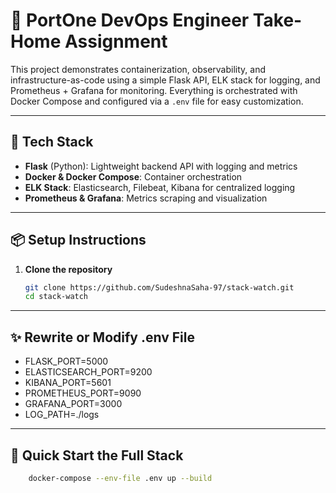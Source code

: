 # 🚀 PortOne DevOps Engineer Take-Home Assignment

This project demonstrates containerization, observability, and infrastructure-as-code using a simple Flask API, ELK stack for logging, and Prometheus + Grafana for monitoring. Everything is orchestrated with Docker Compose and configured via a `.env` file for easy customization.

---

## 🧰 Tech Stack

- **Flask** (Python): Lightweight backend API with logging and metrics
- **Docker & Docker Compose**: Container orchestration
- **ELK Stack**: Elasticsearch, Filebeat, Kibana for centralized logging
- **Prometheus & Grafana**: Metrics scraping and visualization

---

## 📦 Setup Instructions

1. **Clone the repository**
   ```bash
   git clone https://github.com/SudeshnaSaha-97/stack-watch.git
   cd stack-watch


---

## ✨ Rewrite or Modify .env File

- FLASK_PORT=5000
- ELASTICSEARCH_PORT=9200
- KIBANA_PORT=5601
- PROMETHEUS_PORT=9090
- GRAFANA_PORT=3000
- LOG_PATH=./logs

---

## 🚀 Quick Start the Full Stack

```bash
    docker-compose --env-file .env up --build
